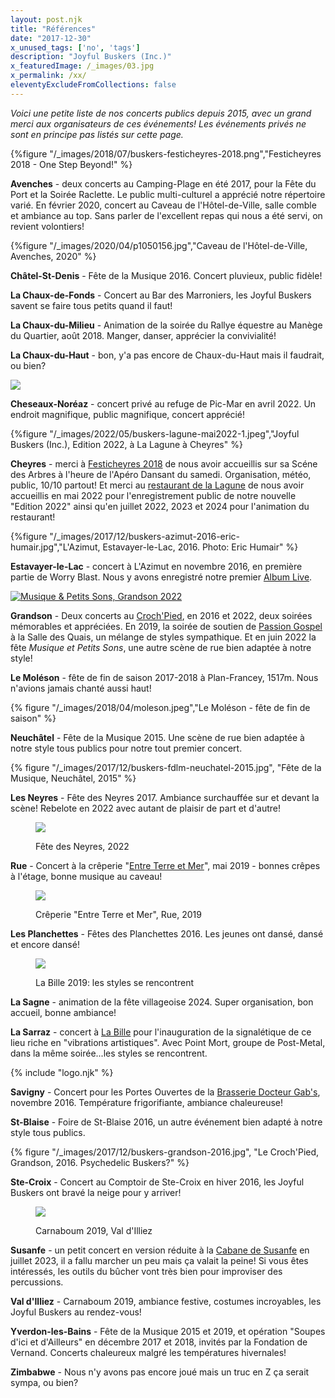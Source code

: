 ```yaml
---
layout: post.njk
title: "Références"
date: "2017-12-30"
x_unused_tags: ['no', 'tags']
description: "Joyful Buskers (Inc.)"
x_featuredImage: /_images/03.jpg
x_permalink: /xx/
eleventyExcludeFromCollections: false
---
```


_Voici une petite liste de nos concerts publics depuis 2015, avec un grand merci aux organisateurs de ces événements! Les événements privés ne sont en principe pas listés sur cette page._

{%figure "/_images/2018/07/buskers-festicheyres-2018.png","Festicheyres 2018 - One Step Beyond!" %}

**Avenches** - deux concerts au Camping-Plage en été 2017, pour la Fête du Port et la Soirée Raclette. Le public multi-culturel a apprécié notre répertoire varié. En février 2020, concert au Caveau de l'Hôtel-de-Ville, salle comble et ambiance au top. Sans parler de l'excellent repas qui nous a été servi, on revient volontiers!

{%figure "/_images/2020/04/p1050156.jpg","Caveau de l'Hôtel-de-Ville, Avenches, 2020" %}

**Châtel-St-Denis** - Fête de la Musique 2016. Concert pluvieux, public fidèle!

**La Chaux-de-Fonds** - Concert au Bar des Marroniers, les Joyful Buskers savent se faire tous petits quand il faut!

**La Chaux-du-Milieu** - Animation de la soirée du Rallye équestre au Manège du Quartier, août 2018. Manger, danser, apprécier la convivialité!

**La Chaux-du-Haut** - bon, y'a pas encore de Chaux-du-Haut mais il faudrait, ou bien?

[![](/_images/2022/11/joyful-buskers-grandson-2022.jpeg?w=732)](/_images/2022/11/joyful-buskers-grandson-2022.jpeg)

**Cheseaux-Noréaz** - concert privé au refuge de Pic-Mar en avril 2022. Un endroit magnifique, public magnifique, concert apprécié!

{%figure "/_images/2022/05/buskers-lagune-mai2022-1.jpeg","Joyful Buskers (Inc.), Edition 2022, à La Lagune à Cheyres" %}

**Cheyres** - merci à [Festicheyres 2018](http://www.festicheyres.ch/) de nous avoir accueillis sur sa Scéne des Arbres à l'heure de l'Apéro Dansant du samedi. Organisation, météo, public, 10/10 partout! Et merci au [restaurant de la Lagune](https://www.la-lagune.net/) de nous avoir accueillis en mai 2022 pour l'enregistrement public de notre nouvelle "Edition 2022" ainsi qu'en juillet 2022, 2023 et 2024 pour l'animation du restaurant!

{%figure "/_images/2017/12/buskers-azimut-2016-eric-humair.jpg","L'Azimut, Estavayer-le-Lac, 2016. Photo: Eric Humair" %}

**Estavayer-le-Lac** - concert à L'Azimut en novembre 2016, en première partie de Worry Blast. Nous y avons enregistré notre premier [Album Live](http://joyful-buskers.ch/album2016/).

[![Musique & Petits Sons, Grandson 2022](/_images/2022/05/grandson-mai-2022.jpg?w=504)](/_images/2022/05/grandson-mai-2022.jpg)

**Grandson** - Deux concerts au [Croch'Pied](https://croch-pied.com/), en 2016 et 2022, deux soirées mémorables et appréciées. En 2019, la soirée de soutien de [Passion Gospel](https://passiongospel.com) à la Salle des Quais, un mélange de styles sympathique. Et en juin 2022 la fête _Musique et Petits Sons_, une autre scène de rue bien adaptée à notre style!

**Le Moléson** - fête de fin de saison 2017-2018 à Plan-Francey, 1517m. Nous n'avions jamais chanté aussi haut!

{% figure "/_images/2018/04/moleson.jpeg","Le Moléson - fête de fin de saison" %}

**Neuchâtel** - Fête de la Musique 2015. Une scène de rue bien adaptée à notre style tous publics pour notre tout premier concert.

{% figure "/_images/2017/12/buskers-fdlm-neuchatel-2015.jpg", "Fête de la Musique, Neuchâtel, 2015" %}

**Les Neyres** - Fête des Neyres 2017. Ambiance surchauffée sur et devant la scène! Rebelote en 2022 avec autant de plaisir de part et d'autre!

<figure>

[![](/_images/2022/09/joyful-buskers-scene-les-neyres-2022.jpg?w=974)](/_images/2022/09/joyful-buskers-scene-les-neyres-2022.jpg)

<figcaption>

Fête des Neyres, 2022

</figcaption>

</figure>

**Rue** - Concert à la crêperie "[Entre Terre et Mer](https://terremer.ch)", mai 2019 - bonnes crêpes à l'étage, bonne musique au caveau!

<figure>

![](/_images/2019/06/60022491_1118902424978328_4504916769286127616_o-1.jpg?w=736)

<figcaption>

Crêperie "Entre Terre et Mer", Rue, 2019

</figcaption>

</figure>

**Les Planchettes** - Fêtes des Planchettes 2016. Les jeunes ont dansé, dansé et encore dansé!

<figure>

![](/_images/2019/12/bille-2019.jpg?w=736)

<figcaption>

La Bille 2019: les styles se rencontrent

</figcaption>

</figure>

**La Sagne** - animation de la fête villageoise 2024. Super organisation, bon accueil, bonne ambiance!

**La Sarraz** - concert à [La Bille](https://www.bille.ch/) pour l'inauguration de la signalétique de ce lieu riche en "vibrations artistiques". Avec Point Mort, groupe de Post-Metal, dans la même soirée...les styles se rencontrent.

{% include "logo.njk" %}

**Savigny** - Concert pour les Portes Ouvertes de la [Brasserie Docteur Gab's](http://www.docteurgabs.ch/), novembre 2016. Température frigorifiante, ambiance chaleureuse!

**St-Blaise** - Foire de St-Blaise 2016, un autre événement bien adapté à notre style tous publics.

{% figure "/_images/2017/12/buskers-grandson-2016.jpg", "Le Croch'Pied, Grandson, 2016. Psychedelic Buskers?" %}

**Ste-Croix** - Concert au Comptoir de Ste-Croix en hiver 2016, les Joyful Buskers ont bravé la neige pour y arriver!

<figure>

[![](/_images/2019/03/carnaboum.jpg?w=736)](https://carnaboum.ch/)

<figcaption>

Carnaboum 2019, Val d'Illiez

</figcaption>

</figure>

**Susanfe** - un petit concert en version réduite à la [Cabane de Susanfe](https://susanfe.ch/) en juillet 2023, il a fallu marcher un peu mais ça valait la peine! Si vous êtes intéressés, les outils du bûcher vont très bien pour improviser des percussions.

**Val d'Illiez** - Carnaboum 2019, ambiance festive, costumes incroyables, les Joyful Buskers au rendez-vous!

**Yverdon-les-Bains** - Fête de la Musique 2015 et 2019, et opération "Soupes d'ici et d'Ailleurs" en décembre 2017 et 2018, invités par la Fondation de Vernand. Concerts chaleureux malgré les températures hivernales!

**Zimbabwe** - Nous n'y avons pas encore joué mais un truc en Z ça serait sympa, ou bien?